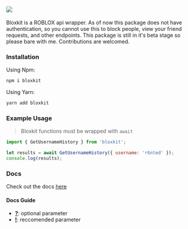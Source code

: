 # <img src="https://github.com/r6nted/bloxkit/blob/main/thumb.png?raw=true" />

Bloxkit is a ROBLOX api wrapper. As of now this package does not have authentication, so you cannot use this to block people, view your friend requests, and other endpoints. This package is still in it's beta stage so please bare with me. Contributions are welcomed.

### Installation

Using Npm:

```sh
npm i bloxkit
```

Using Yarn:

```sh
yarn add bloxkit
```

### Example Usage

> Bloxkit functions must be wrapped with `await`

```js
import { GetUsernameHistory } from 'bloxkit';

let results = await GetUsernameHistory({ username: 'r6nted' });
console.log(results);
```

### Docs

Check out the docs [here](./docs/)

#### Docs Guide

- <u><b>?</b></u>: optional parameter
- <u><b>!</b></u>: reccomended parameter
